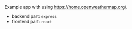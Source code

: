 Example app with using https://home.openweathermap.org/.

- backend part: `express`
- frontend part: `react`